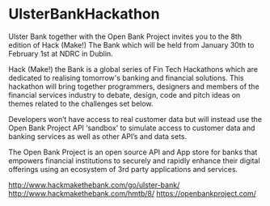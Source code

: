 # UlsterBankHackathon
Ulster Bank together with the Open Bank Project invites you to the 8th edition of Hack (Make!) The Bank which will be held from January 30th to February 1st at NDRC in Dublin.

Hack (Make!) the Bank is a global series of Fin Tech Hackathons which are dedicated to realising tomorrow's banking and financial solutions. This hackathon will bring together programmers, designers and members of the financial services industry to debate, design, code and pitch ideas on themes related to the challenges set below.

Developers won’t have access to real customer data but will instead use the Open Bank Project API ‘sandbox’ to simulate access to customer data and banking services as well as other API’s and data sets.


The Open Bank Project is an open source API and App store for banks that empowers financial institutions to securely and rapidly enhance their digital offerings using an ecosystem of 3rd party applications and services. 

http://www.hackmakethebank.com/go/ulster-bank/
http://www.hackmakethebank.com/hmtb/8/
https://openbankproject.com/
